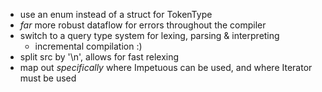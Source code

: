  * use an enum instead of a struct for TokenType
 * _far_ more robust dataflow for errors throughout the compiler
 * switch to a query type system for lexing, parsing & interpreting
    - incremental compilation :)
 * split src by '\n', allows for fast relexing
 * map out _specifically_ where Impetuous can be used, and where Iterator must be used
